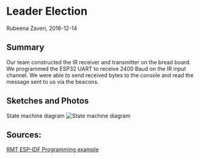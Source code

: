 #  Leader Election

Rubeena Zaveri, 2018-12-14

## Summary

Our team constructed the IR receiver and transmitter on the bread board. We programmed the ESP32 UART to receive 2400 Baud on the IR input channel. We were able to send received bytes to the console and read the message sent to us via the beacons.


## Sketches and Photos
State machine diagram
![State machine diagram]()


## Sources:
[RMT ESP-IDF Programming example](https://docs.espressif.com/projects/esp-idf/en/latest/api-reference/peripherals/rmt.html}
)
